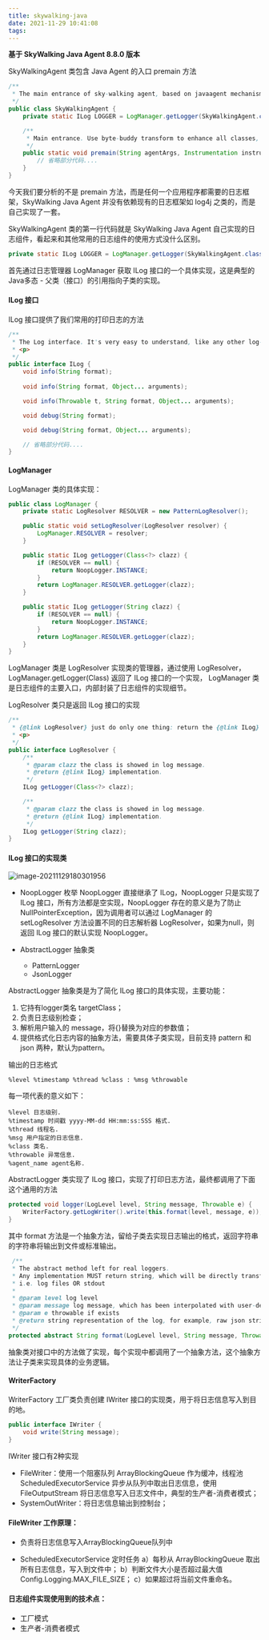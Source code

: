 ```yaml
---
title: skywalking-java
date: 2021-11-29 10:41:08
tags:
---
```


**基于 SkyWalking Java Agent 8.8.0 版本**

SkyWalkingAgent 类包含 Java Agent 的入口 premain 方法

```java
/**
 * The main entrance of sky-walking agent, based on javaagent mechanism.
 */
public class SkyWalkingAgent {
    private static ILog LOGGER = LogManager.getLogger(SkyWalkingAgent.class);

    /**
     * Main entrance. Use byte-buddy transform to enhance all classes, which define in plugins.
     */
    public static void premain(String agentArgs, Instrumentation instrumentation) throws PluginException {
        // 省略部分代码....
    }
}
```
今天我们要分析的不是 premain 方法，而是任何一个应用程序都需要的日志框架，SkyWalking Java Agent 并没有依赖现有的日志框架如 log4j 之类的，而是自己实现了一套。

SkyWalkingAgent 类的第一行代码就是 SkyWalking Java Agent 自己实现的日志组件，看起来和其他常用的日志组件的使用方式没什么区别。
```java
private static ILog LOGGER = LogManager.getLogger(SkyWalkingAgent.class);
```
首先通过日志管理器 LogManager 获取 ILog 接口的一个具体实现，这是典型的Java多态 - 父类（接口）的引用指向子类的实现。

#### ILog 接口

ILog 接口提供了我们常用的打印日志的方法

```java
/**
 * The Log interface. It's very easy to understand, like any other log-component. Do just like log4j or log4j2 does.
 * <p>
 */
public interface ILog {
    void info(String format);
    
    void info(String format, Object... arguments);

    void info(Throwable t, String format, Object... arguments);

    void debug(String format);

    void debug(String format, Object... arguments);

    // 省略部分代码....
}    
```

#### LogManager

LogManager 类的具体实现：

```java
public class LogManager {
    private static LogResolver RESOLVER = new PatternLogResolver();

    public static void setLogResolver(LogResolver resolver) {
        LogManager.RESOLVER = resolver;
    }

    public static ILog getLogger(Class<?> clazz) {
        if (RESOLVER == null) {
            return NoopLogger.INSTANCE;
        }
        return LogManager.RESOLVER.getLogger(clazz);
    }

    public static ILog getLogger(String clazz) {
        if (RESOLVER == null) {
            return NoopLogger.INSTANCE;
        }
        return LogManager.RESOLVER.getLogger(clazz);
    }
}
```
LogManager 类是 LogResolver 实现类的管理器，通过使用 LogResolver，LogManager.getLogger(Class) 返回了 ILog 接口的一个实现，
LogManager 类是日志组件的主要入口，内部封装了日志组件的实现细节。

LogResolver 类只是返回 ILog 接口的实现
```java
/**
 * {@link LogResolver} just do only one thing: return the {@link ILog} implementation.
 * <p>
 */
public interface LogResolver {
    /**
     * @param clazz the class is showed in log message.
     * @return {@link ILog} implementation.
     */
    ILog getLogger(Class<?> clazz);

    /**
     * @param clazz the class is showed in log message.
     * @return {@link ILog} implementation.
     */
    ILog getLogger(String clazz);
}
```

#### ILog 接口的实现类

![image-20211129180301956](skywalking-java.assets/image-20211129180301956.png)

- NoopLogger 枚举
NoopLogger 直接继承了 ILog，NoopLogger 只是实现了 ILog 接口，所有方法都是空实现，NoopLogger 存在的意义是为了防止 NullPointerException，因为调用者可以通过 LogManager 的 setLogResolver 方法设置不同的日志解析器 LogResolver，如果为null，则返回 ILog 接口的默认实现 NoopLogger。

- AbstractLogger 抽象类
    - PatternLogger
    - JsonLogger

AbstractLogger 抽象类是为了简化 ILog 接口的具体实现，主要功能：
1. 它持有logger类名 targetClass；
2. 负责日志级别检查；
3. 解析用户输入的 message，将{}替换为对应的参数值；
4. 提供格式化日志内容的抽象方法，需要具体子类实现，目前支持 pattern 和 json 两种，默认为pattern。

输出的日志格式
```text
%level %timestamp %thread %class : %msg %throwable
```
每一项代表的意义如下：
```text
%level 日志级别.
%timestamp 时间戳 yyyy-MM-dd HH:mm:ss:SSS 格式.
%thread 线程名.
%msg 用户指定的日志信息.
%class 类名.
%throwable 异常信息.
%agent_name agent名称.
```

AbstractLogger 类实现了 ILog 接口，实现了打印日志方法，最终都调用了下面这个通用的方法
```java
protected void logger(LogLevel level, String message, Throwable e) {
    WriterFactory.getLogWriter().write(this.format(level, message, e));
}
```

其中 format 方法是一个抽象方法，留给子类去实现日志输出的格式，返回字符串的字符串将输出到文件或标准输出。
```java
 /**
 * The abstract method left for real loggers.
 * Any implementation MUST return string, which will be directly transferred to log destination,
 * i.e. log files OR stdout
 *
 * @param level log level
 * @param message log message, which has been interpolated with user-defined parameters.
 * @param e throwable if exists
 * @return string representation of the log, for example, raw json string for {@link JsonLogger}
 */
protected abstract String format(LogLevel level, String message, Throwable e);
```

抽象类对接口中的方法做了实现，每个实现中都调用了一个抽象方法，这个抽象方法让子类来实现具体的业务逻辑。



#### WriterFactory 

WriterFactory 工厂类负责创建 IWriter 接口的实现类，用于将日志信息写入到目的地。

```java
public interface IWriter {
    void write(String message);
}
```

IWriter 接口有2种实现

- FileWriter：使用一个阻塞队列 ArrayBlockingQueue 作为缓冲，线程池 ScheduledExecutorService 异步从队列中取出日志信息，使用 FileOutputStream 将日志信息写入日志文件中，典型的生产者-消费者模式；
- SystemOutWriter：将日志信息输出到控制台；

#### FileWriter 工作原理：

- 负责将日志信息写入ArrayBlockingQueue队列中

- ScheduledExecutorService 定时任务
  a）每秒从 ArrayBlockingQueue 取出所有日志信息，写入到文件中；
  b）判断文件大小是否超过最大值Config.Logging.MAX_FILE_SIZE；
  c）如果超过将当前文件重命名。



#### 日志组件实现使用到的技术点：

- 工厂模式
- 生产者-消费者模式